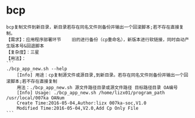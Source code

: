 # bcp 
    bcp复制文件到新目录，新目录若存在同名文件则备份并输出一个回滚脚本;若不存在直接复制。
    【需求】：应用程序部署环节    旧的进行备份（cp重命名），新版本进行软链接，同时自动产生版本号&回退脚本
    【复杂度】：三星
    【用法】：
    ```
    ./bcp_app_new.sh --help
        [Info] 用途：cp复制源文件或源目录,到新目录。若存在同名文件则备份并输出一个回滚脚本;若不存在直接复制
        用法：./bcp_app_new.sh 源文件路径目录或源文件路径 目标路径目录 OA编号
        [Info] Usage: ./bcp_app_new.sh /home/lizx01/program_path /usr/local/007ka OANum
        Create Time:2016-05-04,Author:lizx 007ka-soc,V1.0
        Modified Time:2016-05-04,V2.0,Add Cp Only File
    ```
